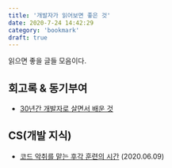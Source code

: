 ```yaml
---
title: '개발자가 읽어보면 좋은 것'
date: 2020-7-24 14:42:29
category: 'bookmark'
draft: true
---
```


읽으면 좋을 글들 모음이다.

## 회고록 & 동기부여

- [30년간 개발자로 살면서 배운 것](https://taegon.kim/archives/6546)

## CS(개발 지식)

- [코드 악취를 맡는 후각 훈련의 시간](https://helloworld.kurly.com/blog/rms-refactoring/) (2020.06.09)
